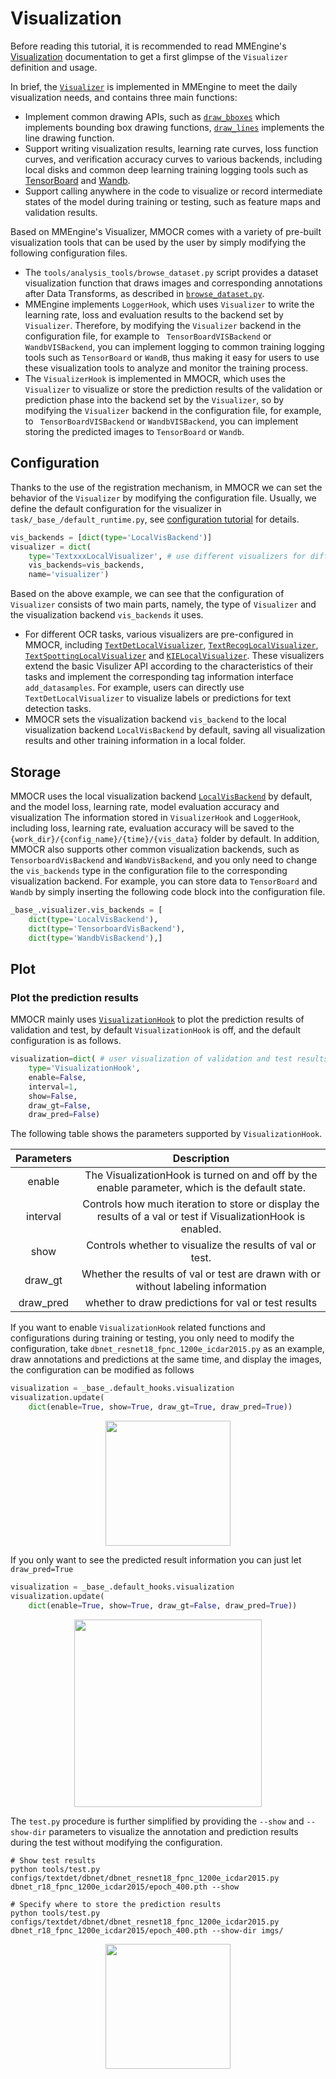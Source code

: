 # Visualization

Before reading this tutorial, it is recommended to read MMEngine's [Visualization](https://mmengine.readthedocs.io/en/latest/advanced_tutorials/visualization.html) documentation to get a first glimpse of the `Visualizer` definition and usage.

In brief, the [`Visualizer`](mmengine.visualization.Visualizer) is implemented in MMEngine to meet the daily visualization needs, and contains three main functions:

- Implement common drawing APIs, such as [`draw_bboxes`](mmengine.visualization.Visualizer.draw_bboxes) which implements bounding box drawing functions, [`draw_lines`](mmengine.visualization.Visualizer.draw_lines) implements the line drawing function.
- Support writing visualization results, learning rate curves, loss function curves, and verification accuracy curves to various backends, including local disks and common deep learning training logging tools such as [TensorBoard](https://www.tensorflow.org/tensorboard) and [Wandb](https://wandb.ai/site).
- Support calling anywhere in the code to visualize or record intermediate states of the model during training or testing, such as feature maps and validation results.

Based on MMEngine's Visualizer, MMOCR comes with a variety of pre-built visualization tools that can be used by the user by simply modifying the following configuration files.

- The `tools/analysis_tools/browse_dataset.py` script provides a dataset visualization function that draws images and corresponding annotations after Data Transforms, as described in [`browse_dataset.py`](useful_tools.md).
- MMEngine implements `LoggerHook`, which uses `Visualizer` to write the learning rate, loss and evaluation results to the backend set by `Visualizer`. Therefore, by modifying the `Visualizer` backend in the configuration file, for example to ` TensorBoardVISBackend` or `WandbVISBackend`, you can implement logging to common training logging tools such as `TensorBoard` or `WandB`, thus making it easy for users to use these visualization tools to analyze and monitor the training process.
- The `VisualizerHook` is implemented in MMOCR, which uses the `Visualizer` to visualize or store the prediction results of the validation or prediction phase into the backend set by the `Visualizer`, so by modifying the `Visualizer` backend in the configuration file, for example, to ` TensorBoardVISBackend` or `WandbVISBackend`, you can implement storing the predicted images to `TensorBoard` or `Wandb`.

## Configuration

Thanks to the use of the registration mechanism, in MMOCR we can set the behavior of the `Visualizer` by modifying the configuration file. Usually, we define the default configuration for the visualizer in `task/_base_/default_runtime.py`, see [configuration tutorial](config.md) for details.

```Python
vis_backends = [dict(type='LocalVisBackend')]
visualizer = dict(
    type='TextxxxLocalVisualizer', # use different visualizers for different tasks
    vis_backends=vis_backends,
    name='visualizer')
```

Based on the above example, we can see that the configuration of `Visualizer` consists of two main parts, namely, the type of `Visualizer` and the visualization backend `vis_backends` it uses.

- For different OCR tasks, various visualizers are pre-configured in MMOCR, including [`TextDetLocalVisualizer`](mmocr.visualization.TextDetLocalVisualizer), [`TextRecogLocalVisualizer`](mmocr.visualization.TextRecogLocalVisualizer), [`TextSpottingLocalVisualizer`](mmocr.visualization.TextSpottingLocalVisualizer) and [`KIELocalVisualizer`](mmocr.visualization.KIELocalVisualizer). These visualizers extend the basic Visulizer API according to the characteristics of their tasks and implement the corresponding tag information interface `add_datasamples`. For example, users can directly use `TextDetLocalVisualizer` to visualize labels or predictions for text detection tasks.
- MMOCR sets the visualization backend `vis_backend` to the local visualization backend `LocalVisBackend` by default, saving all visualization results and other training information in a local folder.

## Storage

MMOCR uses the local visualization backend [`LocalVisBackend`](mmengine.visualization.LocalVisBackend) by default, and the model loss, learning rate, model evaluation accuracy and visualization The information stored in `VisualizerHook` and `LoggerHook`, including loss, learning rate, evaluation accuracy will be saved to the `{work_dir}/{config_name}/{time}/{vis_data}` folder by default. In addition, MMOCR also supports other common visualization backends, such as `TensorboardVisBackend` and `WandbVisBackend`, and you only need to change the `vis_backends` type in the configuration file to the corresponding visualization backend. For example, you can store data to `TensorBoard` and `Wandb` by simply inserting the following code block into the configuration file.

```Python
_base_.visualizer.vis_backends = [
    dict(type='LocalVisBackend'),
    dict(type='TensorboardVisBackend'),
    dict(type='WandbVisBackend'),]
```

## Plot

### Plot the prediction results

MMOCR mainly uses [`VisualizationHook`](mmocr.engine.hooks.VisualizationHook) to plot the prediction results of validation and test, by default `VisualizationHook` is off, and the default configuration is as follows.

```Python
visualization=dict( # user visualization of validation and test results
    type='VisualizationHook',
    enable=False,
    interval=1,
    show=False,
    draw_gt=False,
    draw_pred=False)
```

The following table shows the parameters supported by `VisualizationHook`.

| Parameters |                                                  Description                                                  |
| :--------: | :-----------------------------------------------------------------------------------------------------------: |
|   enable   |        The VisualizationHook is turned on and off by the enable parameter, which is the default state.        |
|  interval  | Controls how much iteration to store or display the results of a val or test if VisualizationHook is enabled. |
|    show    |                           Controls whether to visualize the results of val or test.                           |
|  draw_gt   |               Whether the results of val or test are drawn with or without labeling information               |
| draw_pred  |                              whether to draw predictions for val or test results                              |

If you want to enable `VisualizationHook` related functions and configurations during training or testing, you only need to modify the configuration, take `dbnet_resnet18_fpnc_1200e_icdar2015.py` as an example, draw annotations and predictions at the same time, and display the images, the configuration can be modified as follows

```Python
visualization = _base_.default_hooks.visualization
visualization.update(
    dict(enable=True, show=True, draw_gt=True, draw_pred=True))
```

<div align=center>
<img src="https://user-images.githubusercontent.com/24622904/187426573-8448c827-1336-4416-aebc-e7fccce362cd.png" height="200"/>
</div>

If you only want to see the predicted result information you can just let `draw_pred=True`

```Python
visualization = _base_.default_hooks.visualization
visualization.update(
    dict(enable=True, show=True, draw_gt=False, draw_pred=True))
```

<div align=center>
<img src="https://user-images.githubusercontent.com/24622904/187428385-e6a23120-6445-4c55-a265-c550da692087.png" height="300"/>
</div>

The `test.py` procedure is further simplified by providing the  `--show` and `--show-dir` parameters to visualize the annotation and prediction results during the test without modifying the configuration.

```Shell
# Show test results
python tools/test.py configs/textdet/dbnet/dbnet_resnet18_fpnc_1200e_icdar2015.py dbnet_r18_fpnc_1200e_icdar2015/epoch_400.pth --show

# Specify where to store the prediction results
python tools/test.py configs/textdet/dbnet/dbnet_resnet18_fpnc_1200e_icdar2015.py dbnet_r18_fpnc_1200e_icdar2015/epoch_400.pth --show-dir imgs/
```

<div align=center>
<img src="https://user-images.githubusercontent.com/24622904/187426573-8448c827-1336-4416-aebc-e7fccce362cd.png" height="200"/>
</div>
